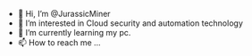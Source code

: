 - 👋 Hi, I’m @JurassicMiner
- 👀 I’m interested in Cloud security and automation technology
- 🌱 I’m currently learning my pc.
- 📫 How to reach me ...

<!---
JurassicMiner/JurassicMiner is a ✨ special ✨ repository because its `README.md` (this file) appears on your GitHub profile.
You can click the Preview link to take a look at your changes.
--->
